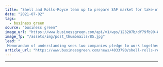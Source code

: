 ```yaml
---
title: "Shell and Rolls-Royce team up to prepare SAF market for take-off"
date: "2021-07-02"
tags: 
  - business green
source: "business green"
image_url: "https://www.businessgreen.com/api/v1/wps/123207b/df79fb90-8d94-4ecd-81c8-b81ef2e6bd72/3/SAF-lorry-4000-2666-185x114.jpg"
image_fp: "/assets/img/post_thumbnails/85.jpg"
lead: "
 Memorandum of understanding sees two companies pledge to work together to accelerate the development of the green jet fuel market ..."
article_url: "https://www.businessgreen.com/news/4033790/shell-rolls-royce-team-prepare-saf-market"
---
```


---
